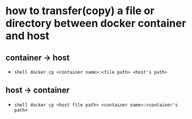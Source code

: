 # how to transfer(copy) a file or directory between docker container and host

## container -> host
* ```shell docker cp <container name>:<file path> <host's path>```

## host -> container
* ```shell docker cp <host file path> <container name>:<container's path>```

